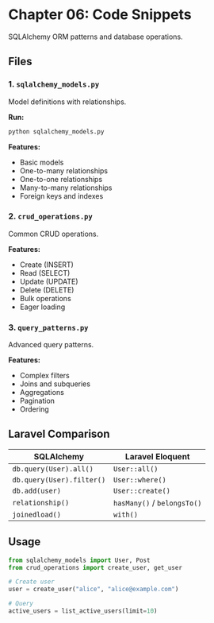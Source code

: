 # Chapter 06: Code Snippets

SQLAlchemy ORM patterns and database operations.

## Files

### 1. `sqlalchemy_models.py`

Model definitions with relationships.

**Run:**

```bash
python sqlalchemy_models.py
```

**Features:**

- Basic models
- One-to-many relationships
- One-to-one relationships
- Many-to-many relationships
- Foreign keys and indexes

### 2. `crud_operations.py`

Common CRUD operations.

**Features:**

- Create (INSERT)
- Read (SELECT)
- Update (UPDATE)
- Delete (DELETE)
- Bulk operations
- Eager loading

### 3. `query_patterns.py`

Advanced query patterns.

**Features:**

- Complex filters
- Joins and subqueries
- Aggregations
- Pagination
- Ordering

## Laravel Comparison

| SQLAlchemy                | Laravel Eloquent            |
| ------------------------- | --------------------------- |
| `db.query(User).all()`    | `User::all()`               |
| `db.query(User).filter()` | `User::where()`             |
| `db.add(user)`            | `User::create()`            |
| `relationship()`          | `hasMany()` / `belongsTo()` |
| `joinedload()`            | `with()`                    |

## Usage

```python
from sqlalchemy_models import User, Post
from crud_operations import create_user, get_user

# Create user
user = create_user("alice", "alice@example.com")

# Query
active_users = list_active_users(limit=10)
```
